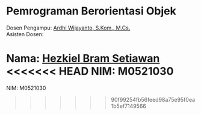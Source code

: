 # Pemrograman Berorientasi Objek

Dosen Pengampu: [Ardhi Wijayanto, S.Kom., M.Cs.](http://github.com/ardhiesta)  
Asisten Dosen:

Nama: [Hezkiel Bram Setiawan](http://github.com/haizk)  
<<<<<<< HEAD
NIM: M0521030
=======
NIM: M0521030
>>>>>>> 90f99254fb56feed98a75e95f0ea1b5ef7149566
